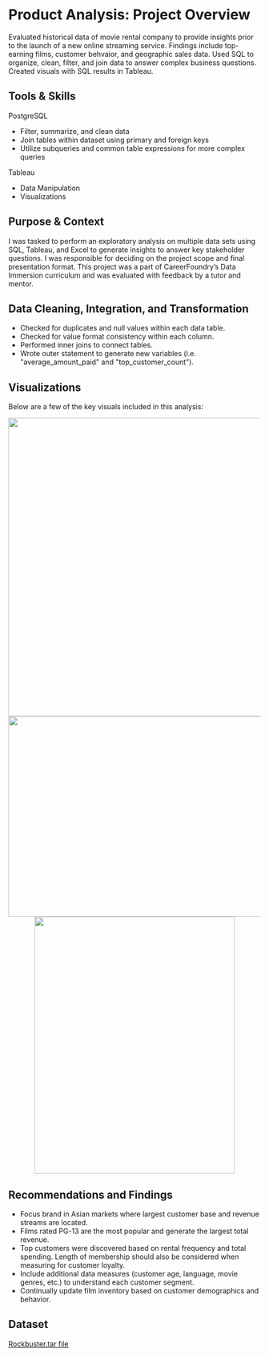 # Product Analysis: Project Overview
Evaluated historical data of movie rental company to provide insights prior to the launch of a new online streaming service. Findings include top-earning films, customer behvaior, and geographic sales data. Used SQL to organize, clean, filter, and join data to answer complex business questions. Created visuals with SQL results in Tableau.

## Tools & Skills
PostgreSQL
* Filter, summarize, and clean data
* Join tables within dataset using primary and foreign keys
* Utilize subqueries and common table expressions for more complex queries

Tableau
* Data Manipulation
* Visualizations

## Purpose & Context
I was tasked to perform an exploratory analysis on multiple data sets using SQL, Tableau, and Excel to generate insights to answer key stakeholder questions. I was responsible for deciding on the project scope and final presentation format. This project was a part of 
CareerFoundry’s Data Immersion curriculum and was evaluated with feedback by a tutor and mentor.

## Data Cleaning, Integration, and Transformation
* Checked for duplicates and null values within each data table.
* Checked for value format consistency within each column.
* Performed inner joins to connect tables.
* Wrote outer statement to generate new variables (i.e. "average_amount_paid" and "top_customer_count").

## Visualizations
Below are a few of the key visuals included in this analysis:
<p align="center">
<img src="https://github.com/ke177409/Product-Analysis/assets/118031032/cc8645e3-2c82-4aaa-a1dd-19541aeaa1cf" width="600" height="595">

<img src="https://github.com/ke177409/Product-Analysis/assets/118031032/eb6589fd-f029-49d5-9078-5d3114f023bc" width="600" height="400">

<img src="https://github.com/ke177409/Product-Analysis/assets/118031032/86e4c4ba-3c4e-4e21-97f6-d2215eeedf3d" width="400" height="512"/>
</p>

## Recommendations and Findings
* Focus brand in Asian markets where largest customer base and revenue streams are located.
* Films rated PG-13 are the most popular and generate the largest total revenue.
* Top customers were discovered based on rental frequency and total spending. Length of membership should also be considered when measuring for customer loyalty.
* Include additional data measures (customer age, language, movie genres, etc.) to understand each customer segment.
* Continually update film inventory based on customer demographics and behavior.

## Dataset
[Rockbuster.tar file](https://github.com/ke177409/Product-Analysis/blob/main/Rockbuster.zip)

